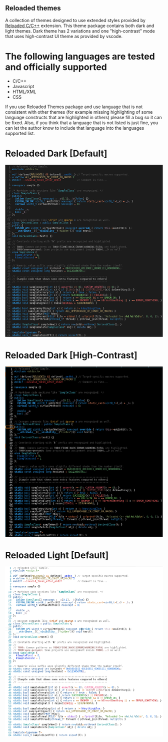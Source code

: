 ## Reloaded themes

A collection of themes designed to use extended styles provided by [Reloaded C/C++](https://marketplace.visualstudio.com/items?itemName=reloadedextensions.reloaded-cpp) extension. This theme package contains both dark and light themes. Dark theme has 2 variations and one "high-contrast" mode that uses high-contrast UI theme as provided by vscode.

# The following languages are tested and officially supported

  * C/C++
  * Javascript
  * HTML/XML
  * CSS

If you use Reloaded Themes package and use language that is not consistent with other themes (for example missing highlighting of some language constructs that are highlighted in others) please fill a bug so it can be fixed. Also, if you think that a language that is not listed is just fine, you can let the author know to include that language into the languages supported list.

# Reloaded Dark [Default]

![C++ Sample](./samples/sample.cpp.dark.default.png)

# Reloaded Dark [High-Contrast]

![C++ Sample](./samples/sample.cpp.dark.hc.png)

# Reloaded Light [Default]

![C++ Sample](./samples/sample.cpp.light.default.png)
